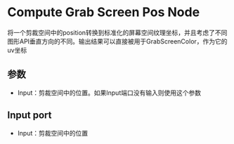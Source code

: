 # Compute Grab Screen Pos Node

将一个剪裁空间中的position转换到标准化的屏幕空间纹理坐标，并且考虑了不同图形API垂直方向的不同。输出结果可以直接被用于GrabScreenColor，作为它的uv坐标

## 参数

- Input：剪裁空间中的位置。如果Input端口没有输入则使用这个参数

## Input port

- Input：剪裁空间中的位置
